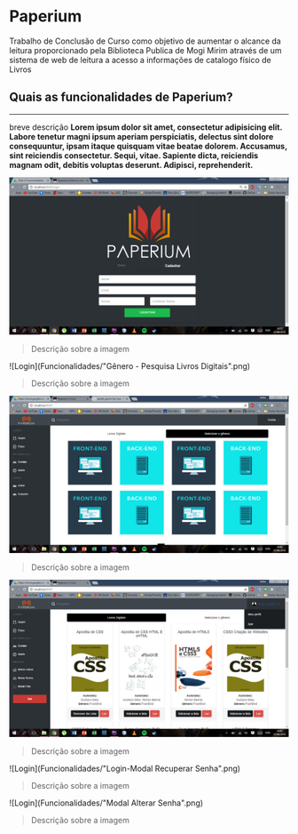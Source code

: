 # Paperium
Trabalho de Conclusão de Curso como objetivo de aumentar o  alcance da leitura proporcionado pela Biblioteca Publica de Mogi Mirim através de um sistema de web de leitura a acesso a informações de catalogo físico de Livros  


## Quais as funcionalidades de Paperium?
* * * 
breve descrição **Lorem ipsum dolor sit amet, consectetur adipisicing elit. Labore tenetur magni ipsum aperiam perspiciatis, delectus sint dolore consequuntur, ipsam itaque quisquam vitae beatae dolorem. Accusamus, sint reiciendis consectetur. Sequi, vitae. Sapiente dicta, reiciendis magnam odit, debitis voluptas deserunt. Adipisci, reprehenderit.**

![Login](Funcionalidades/Cadastro.png)
> Descrição sobre a imagem

![Login](Funcionalidades/"Gênero - Pesquisa Livros Digitais".png)
> Descrição sobre a imagem

![Login](Funcionalidades/Home(Deslogada)-Generos.png)
> Descrição sobre a imagem

![Login](Funcionalidades/Home(logada).png)
> Descrição sobre a imagem

![Login](Funcionalidades/"Login-Modal Recuperar Senha".png)
> Descrição sobre a imagem

![Login](Funcionalidades/"Modal Alterar Senha".png)
> Descrição sobre a imagem

